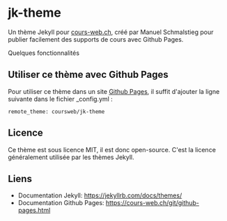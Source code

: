 # jk-theme

Un thème Jekyll pour [cours-web.ch](https://cours-web.ch/), créé par Manuel Schmalstieg pour publier facilement des supports de cours avec Github Pages.

Quelques fonctionnalités

## Utiliser ce thème avec Github Pages

Pour utiliser ce thème dans un site [Github Pages](https://cours-web.ch/git/github-pages.html), il suffit d'ajouter la ligne suivante dans le fichier _config.yml :

```
remote_theme: coursweb/jk-theme
```

## Licence

Ce thème est sous licence MIT, il est donc open-source. C'est la licence généralement utilisée par les thèmes Jekyll.

## Liens

- Documentation Jekyll: https://jekyllrb.com/docs/themes/
- Documentation Github Pages: https://cours-web.ch/git/github-pages.html

